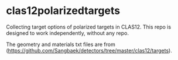 # clas12polarizedtargets

Collecting target options of polarized targets in CLAS12.
This repo is designed to work independently, without any repo.

The geometry and materials txt files are from (https://github.com/Sangbaek/detectors/tree/master/clas12/targets).
